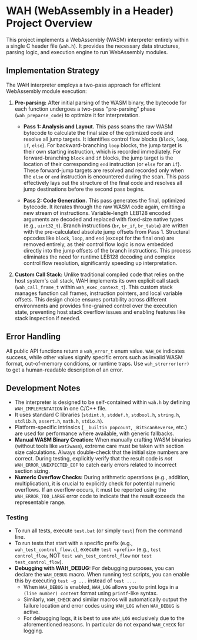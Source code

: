 # WAH (WebAssembly in a Header) Project Overview

This project implements a WebAssembly (WASM) interpreter entirely within a single C header file (`wah.h`). It provides the necessary data structures, parsing logic, and execution engine to run WebAssembly modules.

## Implementation Strategy

The WAH interpreter employs a two-pass approach for efficient WebAssembly module execution:

1. **Pre-parsing:** After initial parsing of the WASM binary, the bytecode for each function undergoes a two-pass "pre-parsing" phase (`wah_preparse_code`) to optimize it for interpretation.

   - **Pass 1: Analysis and Layout.** This pass scans the raw WASM bytecode to calculate the final size of the optimized code and resolve all jump targets. It identifies control flow blocks (`block`, `loop`, `if`, `else`). For backward-branching `loop` blocks, the jump target is their own starting instruction, which is recorded immediately. For forward-branching `block` and `if` blocks, the jump target is the location of their corresponding `end` instruction (or `else` for an `if`). These forward-jump targets are resolved and recorded only when the `else` or `end` instruction is encountered during the scan. This pass effectively lays out the structure of the final code and resolves all jump destinations before the second pass begins.

   - **Pass 2: Code Generation.** This pass generates the final, optimized bytecode. It iterates through the raw WASM code again, emitting a new stream of instructions. Variable-length LEB128 encoded arguments are decoded and replaced with fixed-size native types (e.g., `uint32_t`). Branch instructions (`br`, `br_if`, `br_table`) are written with the pre-calculated absolute jump offsets from Pass 1. Structural opcodes like `block`, `loop`, and `end` (except for the final one) are removed entirely, as their control flow logic is now embedded directly into the jump offsets of the branch instructions. This process eliminates the need for runtime LEB128 decoding and complex control flow resolution, significantly speeding up interpretation.

2. **Custom Call Stack:** Unlike traditional compiled code that relies on the host system's call stack, WAH implements its own explicit call stack (`wah_call_frame_t` within `wah_exec_context_t`). This custom stack manages function call frames, instruction pointers, and local variable offsets. This design choice ensures portability across different environments and provides fine-grained control over the execution state, preventing host stack overflow issues and enabling features like stack inspection if needed.

## Error Handling

All public API functions return a `wah_error_t` enum value. `WAH_OK` indicates success, while other values signify specific errors such as invalid WASM format, out-of-memory conditions, or runtime traps. Use `wah_strerror(err)` to get a human-readable description of an error.

## Development Notes

- The interpreter is designed to be self-contained within `wah.h` by defining `WAH_IMPLEMENTATION` in one C/C++ file.
- It uses standard C libraries (`stdint.h`, `stddef.h`, `stdbool.h`, `string.h`, `stdlib.h`, `assert.h`, `math.h`, `stdio.h`).
- Platform-specific intrinsics (`__builtin_popcount`, `_BitScanReverse`, etc.) are used for performance where available, with generic fallbacks.
- **Manual WASM Binary Creation:** When manually crafting WASM binaries (without tools like `wat2wasm`), extreme care must be taken with section size calculations. Always double-check that the initial size numbers are correct. During testing, explicitly verify that the result code is *not* `WAH_ERROR_UNEXPECTED_EOF` to catch early errors related to incorrect section sizing.
- **Numeric Overflow Checks:** During arithmetic operations (e.g., addition, multiplication), it is crucial to explicitly check for potential numeric overflows. If an overflow occurs, it must be reported using the `WAH_ERROR_TOO_LARGE` error code to indicate that the result exceeds the representable range.

### Testing

- To run all tests, execute `test.bat` (or simply `test`) from the command line.
- To run tests that start with a specific prefix (e.g., `wah_test_control_flow.c`), execute `test <prefix>` (e.g., `test control_flow`, NOT `test wah_test_control_flow` nor `test test_control_flow`).
- **Debugging with WAH_DEBUG:** For debugging purposes, you can declare the `WAH_DEBUG` macro. When running test scripts, you can enable this by executing `test -g ...` instead of `test ...`.
  - When `WAH_DEBUG` is enabled, `WAH_LOG` allows you to print logs in a `(line number) content` format using `printf`-like syntax.
  - Similarly, `WAH_CHECK` and similar macros will automatically output the failure location and error codes using `WAH_LOG` when `WAH_DEBUG` is active.
  - For debugging logs, it is best to use `WAH_LOG` exclusively due to the aforementioned reasons. In particular do not expand `WAH_CHECK` for logging.
